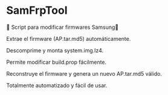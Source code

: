 # SamFrpTool
📱 Script para modificar firmwares Samsung📱 


Extrae el firmware (AP.tar.md5) automáticamente.

Descomprime y monta system.img.lz4.

Permite modificar build.prop fácilmente.

Reconstruye el firmware y genera un nuevo AP.tar.md5 válido.

Totalmente automatizado y fácil de usar.
